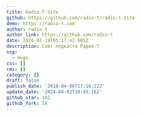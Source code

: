 ```yaml
---
title: Radio T Site
github: https://github.com/radio-t/radio-t-site
demo: https://radio-t.com
author: radio-t
author_link: https://github.com/radio-t
date: 2024-02-19T05:17:42.605Z
description: Сайт подкаста Радио-Т
ssg:
  - Hugo
css: []
cms: []
category: []
draft: false
publish_date: '2018-04-06T17:16:22Z'
update_date: '2024-04-02T20:45:16Z'
github_star: 102
github_fork: 58
---
```

